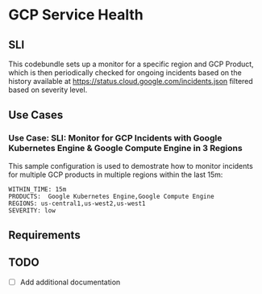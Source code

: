 # GCP Service Health


## SLI
This codebundle sets up a monitor for a specific region and GCP Product, which is then periodically checked for ongoing incidents based on the history available at https://status.cloud.google.com/incidents.json filtered based on severity level.

## Use Cases
### Use Case: SLI: Monitor for GCP Incidents with Google Kubernetes Engine & Google Compute Engine in 3 Regions
This sample configuration is used to demostrate how to monitor incidents for multiple GCP products in multiple regions within the last 15m: 

```
WITHIN_TIME: 15m
PRODUCTS:  Google Kubernetes Engine,Google Compute Engine
REGIONS: us-central1,us-west2,us-west1
SEVERITY: low
```

## Requirements

## TODO
- [ ] Add additional documentation